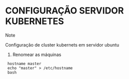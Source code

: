 # CONFIGURAÇÃO SERVIDOR KUBERNETES

> [!NOTE]
> Configuração de cluster kubernets em servidor ubuntu

1. Renomear as máquinas

```
 hostname master
 echo "master" > /etc/hostname
 bash
```
